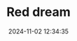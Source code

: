 ---
layout: post
title: 'Red dream'
date: '2024-11-02 12:34:35'
last_modified_at: '2024-11-02 12:34:35'
category: "Cambridge"
tags:
  - UK
  - Cambridge
  - flowers
description: "Flower in my garden, photographed with a Helios-M44 lens"
featImage: '20180915_cambridge-304.webp'
featImageAlt: 'Red flowers with a bokeh, swirly effect'
featImageWidth: '1440'
featImageHeight: '960'
shotOn: '2018-09-15'
coffeeTable: false
---